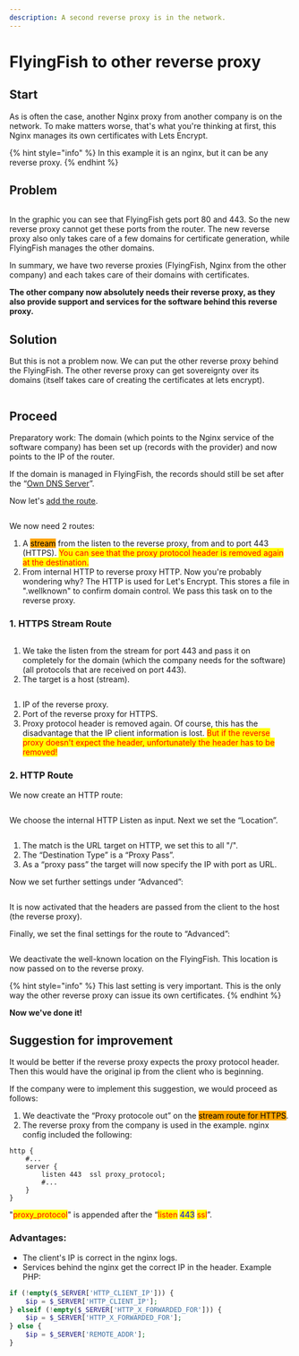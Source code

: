 ```yaml
---
description: A second reverse proxy is in the network.
---
```


# FlyingFish to other reverse proxy

## Start

As is often the case, another Nginx proxy from another company is on the network. To make matters worse, that's what you're thinking at first, this Nginx manages its own certificates with Lets Encrypt.

{% hint style="info" %}
In this example it is an nginx, but it can be any reverse proxy.
{% endhint %}

## Problem

<figure><img src="../../.gitbook/assets/example_other_rproxy1 (1).png" alt=""><figcaption></figcaption></figure>

In the graphic you can see that FlyingFish gets port 80 and 443. So the new reverse proxy cannot get these ports from the router. The new reverse proxy also only takes care of a few domains for certificate generation, while FlyingFish manages the other domains.

In summary, we have two reverse proxies (FlyingFish, Nginx from the other company) and each takes care of their domains with certificates.

**The other company now absolutely needs their reverse proxy, as they also provide support and services for the software behind this reverse proxy.**

## Solution

But this is not a problem now. We can put the other reverse proxy behind the FlyingFish. The other reverse proxy can get sovereignty over its domains (itself takes care of creating the certificates at lets encrypt).

<figure><img src="../../.gitbook/assets/example_other_rproxy2.png" alt=""><figcaption></figcaption></figure>

## Proceed

Preparatory work: The domain (which points to the Nginx service of the software company) has been set up (records with the provider) and now points to the IP of the router.

If the domain is managed in FlyingFish, the records should still be set after the “[Own DNS Server](../configurations/domains/own-dns-server.md)”.

Now let's [add the route](../configurations/routes.md#add-stream-route).



<figure><img src="../../.gitbook/assets/example_other_rproxy3.png" alt=""><figcaption></figcaption></figure>

We now need 2 routes:

1. A <mark style="background-color:orange;">stream</mark> from the listen to the reverse proxy, from and to port 443 (HTTPS). <mark style="color:red;">You can see that the proxy protocol header is removed again at the destination.</mark>
2. From internal HTTP to reverse proxy HTTP. Now you're probably wondering why? The HTTP is used for Let's Encrypt. This stores a file in ".wellknown" to confirm domain control. We pass this task on to the reverse proxy.

### 1. HTTPS Stream Route

<figure><img src="../../.gitbook/assets/example_other_rproxy4.png" alt=""><figcaption></figcaption></figure>

1. We take the listen from the stream for port 443 and pass it on completely for the domain (which the company needs for the software) (all protocols that are received on port 443).
2. The target is a host (stream).

<figure><img src="../../.gitbook/assets/example_other_rproxy5.png" alt=""><figcaption></figcaption></figure>

1. IP of the reverse proxy.
2. Port of the reverse proxy for HTTPS.
3. Proxy protocol header is removed again. Of course, this has the disadvantage that the IP client information is lost. <mark style="color:red;">But if the reverse proxy doesn't expect the header, unfortunately the header has to be removed!</mark>



### 2. HTTP Route

We now create an HTTP route:

<figure><img src="../../.gitbook/assets/example_other_rproxy6.png" alt=""><figcaption></figcaption></figure>

We choose the internal HTTP Listen as input. Next we set the “Location”.



<figure><img src="../../.gitbook/assets/example_other_rproxy7.png" alt=""><figcaption></figcaption></figure>

1. The match is the URL target on HTTP, we set this to all "/".
2. The “Destination Type” is a “Proxy Pass”.
3. As a “proxy pass” the target will now specify the IP with port as URL.

Now we set further settings under “Advanced”:



<figure><img src="../../.gitbook/assets/example_other_rproxy8.png" alt=""><figcaption></figcaption></figure>

It is now activated that the headers are passed from the client to the host (the reverse proxy).

Finally, we set the final settings for the route to “Advanced”:

<figure><img src="../../.gitbook/assets/example_other_rproxy9.png" alt=""><figcaption></figcaption></figure>

We deactivate the well-known location on the FlyingFish. This location is now passed on to the reverse proxy.

{% hint style="info" %}
This last setting is very important. This is the only way the other reverse proxy can issue its own certificates.
{% endhint %}

**Now we've done it!**

## Suggestion for improvement

It would be better if the reverse proxy expects the proxy protocol header. Then this would have the original ip from the client who is beginning.

If the company were to implement this suggestion, we would proceed as follows:

1. We deactivate the “Proxy protocole out” on the <mark style="background-color:orange;">stream route for HTTPS</mark>.
2. The reverse proxy from the company is used in the example. nginx config included the following:

```nginx
http {
    #...
    server {
        listen 443  ssl proxy_protocol;
        #...
    }
}
```

"<mark style="color:red;">proxy\_protocol</mark>" is appended after the “<mark style="color:red;">listen</mark> <mark style="color:blue;">443</mark> <mark style="color:red;">ssl</mark>”.

### Advantages:

* The client's IP is correct in the nginx logs.
* Services behind the nginx get the correct IP in the header. Example PHP:

```php
if (!empty($_SERVER['HTTP_CLIENT_IP'])) {
    $ip = $_SERVER['HTTP_CLIENT_IP'];
} elseif (!empty($_SERVER['HTTP_X_FORWARDED_FOR'])) {
    $ip = $_SERVER['HTTP_X_FORWARDED_FOR'];
} else {
    $ip = $_SERVER['REMOTE_ADDR'];
}
```





<figure><img src="../../.gitbook/assets/1-main1.webp" alt=""><figcaption></figcaption></figure>

